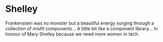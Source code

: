 # Shelley

Frankenstein was no monster but a beautiful energy surging through a collection of misfit components... A little bit like a component library... In honour of Mary Shelley because we need more women in tech.
